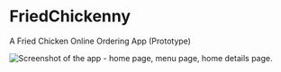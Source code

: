 # FriedChickenny
A Fried Chicken Online Ordering App (Prototype)

![Screenshot of the app - home page, menu page, home details page.](/main/asset/AppImg1.png)
